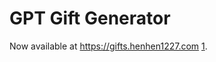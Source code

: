 # GPT Gift Generator
Now available at https://gifts.henhen1227.com [1].

[1]:https://gifts.henhen1227.com
